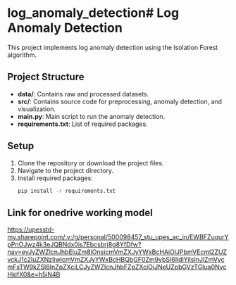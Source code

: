 # log_anomaly_detection# Log Anomaly Detection

This project implements log anomaly detection using the Isolation Forest algorithm.

## Project Structure

- **data/**: Contains raw and processed datasets.
- **src/**: Contains source code for preprocessing, anomaly detection, and visualization.
- **main.py**: Main script to run the anomaly detection.
- **requirements.txt**: List of required packages.

## Setup

1. Clone the repository or download the project files.
2. Navigate to the project directory.
3. Install required packages:
   ```bash
   pip install -r requirements.txt

## Link for onedrive working model
https://upesstd-my.sharepoint.com/:v:/g/personal/500098457_stu_upes_ac_in/EWBFZuqurYpPnOJwz4k3eJQBNdx0is7Ebcsbrj8g8YfDfw?nav=eyJyZWZlcnJhbEluZm8iOnsicmVmZXJyYWxBcHAiOiJPbmVEcml2ZUZvckJ1c2luZXNzIiwicmVmZXJyYWxBcHBQbGF0Zm9ybSI6IldlYiIsInJlZmVycmFsTW9kZSI6InZpZXciLCJyZWZlcnJhbFZpZXciOiJNeUZpbGVzTGlua0NvcHkifX0&e=h5iN4B
